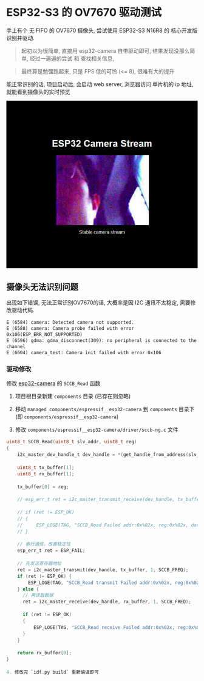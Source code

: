 # ESP32-S3 的 OV7670 驱动测试

手上有个 无 FIFO 的 OV7670 摄像头, 尝试使用 ESP32-S3 N16R8 的 核心开发版 识别并驱动.

> 起初以为很简单, 直接用 esp32-camera 自带驱动即可, 结果发现没那么简单, 经过一遍遍的尝试 和 查找相关信息, 

> 最终算是勉强跑起来, 只是 FPS 低的可怜 (<= 8), 很难有大的提升

能正常识别的话, 项目启动后, 会启动 web server,  浏览器访问 单片机的 ip 地址, 就能看到摄像头的实时预览

![运行效果](./preview.png)

## 摄像头无法识别问题

出现如下错误, 无法正常识别OV7670的话, 大概率是因 I2C 通讯不太稳定, 需要修改驱动代码.

```log
E (6584) camera: Detected camera not supported.
E (6588) camera: Camera probe failed with error 0x106(ESP_ERR_NOT_SUPPORTED)
E (6596) gdma: gdma_disconnect(309): no peripheral is connected to the channel
E (6604) camera_test: Camera init failed with error 0x106
```

### 驱动修改

修改 [esp32-camera](https://github.com/espressif/esp32-camera) 的 `SCCB_Read` 函数

1. 项目根目录新建 `components` 目录 (已存在则忽略)

2. 移动 `managed_components/espressif__esp32-camera` 到 `components` 目录下 (即 `components/espressif__esp32-camera`)

3. 修改 `components/espressif__esp32-camera/driver/sccb-ng.c` 文件

```c
uint8_t SCCB_Read(uint8_t slv_addr, uint8_t reg)
{
    i2c_master_dev_handle_t dev_handle = *(get_handle_from_address(slv_addr));

    uint8_t tx_buffer[1];
    uint8_t rx_buffer[1];

    tx_buffer[0] = reg;
    
    // esp_err_t ret = i2c_master_transmit_receive(dev_handle, tx_buffer, 1, rx_buffer, 1, TIMEOUT_MS);

    // if (ret != ESP_OK)
    // {
    //     ESP_LOGE(TAG, "SCCB_Read Failed addr:0x%02x, reg:0x%02x, data:0x%02x, ret:%d", slv_addr, reg, rx_buffer[0], ret);
    // }

    // 串行通信，改善稳定性
    esp_err_t ret = ESP_FAIL;

    // 先发送寄存器地址
    ret = i2c_master_transmit(dev_handle, tx_buffer, 1, SCCB_FREQ);
    if (ret != ESP_OK) {
        ESP_LOGE(TAG, "SCCB_Read transmit Failed addr:0x%02x, reg:0x%02x, data:0x%02x, ret:%d", slv_addr, reg, rx_buffer[0], ret);
    } else {
      // 再读取数据
      ret = i2c_master_receive(dev_handle, rx_buffer, 1, SCCB_FREQ);

      if (ret != ESP_OK)
      {
          ESP_LOGE(TAG, "SCCB_Read receive Failed addr:0x%02x, reg:0x%02x, data:0x%02x, ret:%d", slv_addr, reg, rx_buffer[0], ret);
      }
    }

    return rx_buffer[0];
}

4. 修改完 `idf.py build` 重新编译即可

```